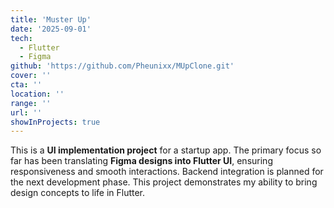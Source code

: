 ```yaml
---
title: 'Muster Up'
date: '2025-09-01'
tech:
  - Flutter
  - Figma
github: 'https://github.com/Pheunixx/MUpClone.git'
cover: ''
cta: ''
location: ''
range: ''
url: ''
showInProjects: true
---
```


This is a **UI implementation project** for a startup app. The primary focus so far has been translating **Figma designs into Flutter UI**, ensuring responsiveness and smooth interactions. Backend integration is planned for the next development phase. This project demonstrates my ability to bring design concepts to life in Flutter.
